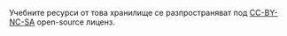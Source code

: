 Учебните ресурси от това хранилище се разпространяват под [CC-BY-NC-SA](https://creativecommons.org/licenses/by-nc-sa/4.0/) open-source лиценз.
